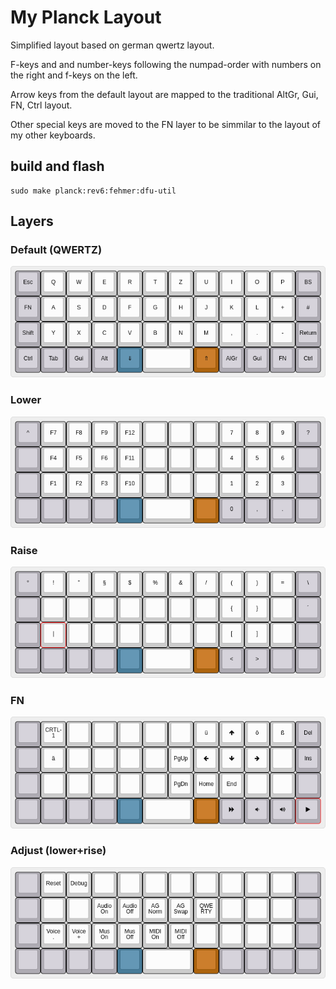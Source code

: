 # My Planck Layout

Simplified layout based on german qwertz layout.

F-keys and and number-keys following the numpad-order with numbers on the right and f-keys on the left.

Arrow keys from the default layout are mapped to the traditional AltGr, Gui, FN, Ctrl layout. 

Other special keys are moved to the FN layer to be simmilar to the layout of my other keyboards. 


## build and flash

```
sudo make planck:rev6:fehmer:dfu-util
```

## Layers

### Default (QWERTZ)

![Layer QWERTZ](docs/layer-qwertz.png)

### Lower

![Layer Lower](docs/layer-lower.png)

### Raise

![Layer Raise](docs/layer-raise.png)

### FN

![Layer FN](docs/layer-fn1.png)

### Adjust (lower+rise)

![Layer Adjust](docs/layer-adjust.png)




